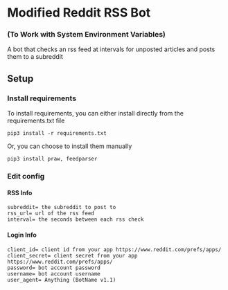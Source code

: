 # Modified Reddit RSS Bot
### (To Work with System Environment Variables)
A bot that checks an rss feed at intervals for unposted articles and posts them to a subreddit

## Setup
### Install requirements
To install requirements, you can either install directly from the requirements.txt file
```
pip3 install -r requirements.txt
```
Or, you can choose to install them manually
```
pip3 install praw, feedparser
```

### Edit config
#### RSS Info
```
subreddit= the subreddit to post to
rss_url= url of the rss feed
interval= the seconds between each rss check
```

#### Login Info
```
client_id= client id from your app https://www.reddit.com/prefs/apps/
client_secret= client secret from your app https://www.reddit.com/prefs/apps/
password= bot account password
username= bot account username
user_agent= Anything (BotName v1.1)
```
